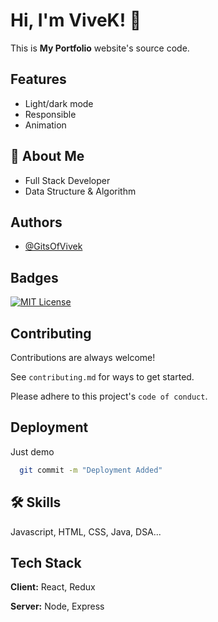 # Hi, I'm ViveK! 👋

This is **My Portfolio** website's source code.


## Features

- Light/dark mode
- Responsible
- Animation


## 🚀 About Me

- Full Stack Developer
- Data Structure & Algorithm
## Authors

- [@GitsOfVivek](https://www.github.com/GitsOfVivek)


## Badges
[![MIT License](https://img.shields.io/badge/License-MIT-green.svg)](https://github.com/GitsOfVivek/MyPortfolio/blob/main/LICENSE)


## Contributing

Contributions are always welcome!

See `contributing.md` for ways to get started.

Please adhere to this project's `code of conduct`.


## Deployment

Just demo

```bash
  git commit -m "Deployment Added"
```


## 🛠 Skills
Javascript, HTML, CSS, Java, DSA...


## Tech Stack

**Client:** React, Redux

**Server:** Node, Express

